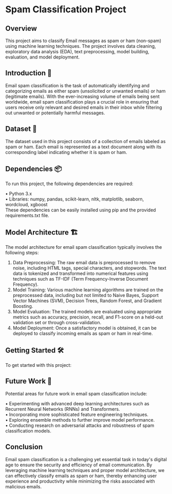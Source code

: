 # Spam Classification Project

## Overview
This project aims to classify Email messages as spam or ham (non-spam) using machine learning techniques. The project involves data cleaning, exploratory data analysis (EDA), text preprocessing, model building, evaluation, and model deployment.

## Introduction 🚀
Email spam classification is the task of automatically identifying and categorizing emails as either spam (unsolicited or unwanted emails) or ham (legitimate emails). With the ever-increasing volume of emails being sent worldwide, email spam classification plays a crucial role in ensuring that users receive only relevant and desired emails in their inbox while filtering out unwanted or potentially harmful messages.

## Dataset 📂
The dataset used in this project consists of a collection of emails labeled as spam or ham. Each email is represented as a text document along with its corresponding label indicating whether it is spam or ham.

## Dependencies 📦
To run this project, the following dependencies are required:

• Python 3.x  
• Libraries: numpy, pandas, scikit-learn, nltk, matplotlib, seaborn, wordcloud, xgboost  
These dependencies can be easily installed using pip and the provided requirements.txt file.

## Model Architecture 🏗️
The model architecture for email spam classification typically involves the following steps:

1. Data Preprocessing: The raw email data is preprocessed to remove noise, including HTML tags, special characters, and stopwords. The text data is tokenized and transformed into numerical features using techniques such as TF-IDF (Term Frequency-Inverse Document Frequency).  
2. Model Training: Various machine learning algorithms are trained on the preprocessed data, including but not limited to Naive Bayes, Support Vector Machines (SVM), Decision Trees, Random Forest, and Gradient Boosting.  
3. Model Evaluation: The trained models are evaluated using appropriate metrics such as accuracy, precision, recall, and F1-score on a held-out validation set or through cross-validation.  
4. Model Deployment: Once a satisfactory model is obtained, it can be deployed to classify incoming emails as spam or ham in real-time.  
## Getting Started 🛠️

To get started with this project:


## Future Work 🚀
Potential areas for future work in email spam classification include:

• Experimenting with advanced deep learning architectures such as Recurrent Neural Networks (RNNs) and Transformers.  
• Incorporating more sophisticated feature engineering techniques.  
• Exploring ensemble methods to further improve model performance.  
• Conducting research on adversarial attacks and robustness of spam classification models.  
## Conclusion
Email spam classification is a challenging yet essential task in today's digital age to ensure the security and efficiency of email communication. By leveraging machine learning techniques and proper model architecture, we can effectively classify emails as spam or ham, thereby enhancing user experience and productivity while minimizing the risks associated with malicious emails.

